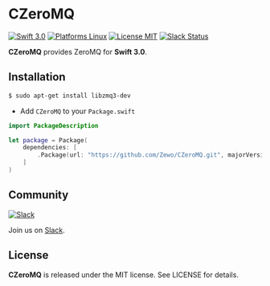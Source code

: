 CZeroMQ
======

[![Swift 3.0](https://img.shields.io/badge/Swift-3.0-orange.svg?style=flat)](https://swift.org)
[![Platforms Linux](https://img.shields.io/badge/Platforms-Linux-lightgray.svg?style=flat)](https://swift.org)
[![License MIT](https://img.shields.io/badge/License-MIT-blue.svg?style=flat)](https://tldrlegal.com/license/mit-license)
[![Slack Status](http://slack.zewo.io/badge.svg)](http://slack.zewo.io)

**CZeroMQ** provides ZeroMQ for **Swift 3.0**.

## Installation


```bash
$ sudo apt-get install libzmq3-dev
```

- Add `CZeroMQ` to your `Package.swift`

```swift
import PackageDescription

let package = Package(
	dependencies: [
		.Package(url: "https://github.com/Zewo/CZeroMQ.git", majorVersion: 1)
	]
)

```

## Community

[![Slack](http://s13.postimg.org/ybwy92ktf/Slack.png)](http://slack.zewo.io)

Join us on [Slack](http://slack.zewo.io).

License
-------

**CZeroMQ** is released under the MIT license. See LICENSE for details.
